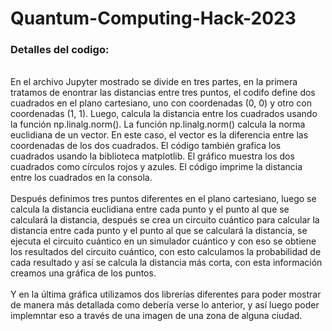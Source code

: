 # Quantum-Computing-Hack-2023
### Detalles del codigo:
<br>
En el archivo Jupyter mostrado se divide en tres partes, en la primera tratamos de enontrar las distancias entre tres puntos, el codifo define dos cuadrados en el plano cartesiano, uno con coordenadas (0, 0) y otro con coordenadas (1, 1). Luego, calcula la distancia entre los cuadrados usando la función np.linalg.norm(). La función np.linalg.norm() calcula la norma euclidiana de un vector. En este caso, el vector es la diferencia entre las coordenadas de los dos cuadrados. El código también grafica los cuadrados usando la biblioteca matplotlib. El gráfico muestra los dos cuadrados como círculos rojos y azules. El código imprime la distancia entre los cuadrados en la consola.
<br><br>
Después definimos tres puntos diferentes en el plano cartesiano, luego se calcula la distancia euclidiana entre cada punto y el punto al que se calculará la distancia, después se crea un circuito cuántico para calcular la distancia entre cada punto y el punto al que se calculará la distancia, se ejecuta el circuito cuántico en un simulador cuántico y con eso se obtiene los resultados del circuito cuántico, con esto calculamos la probabilidad de cada resultado y así se calcula la distancia más corta, con esta información creamos una gráfica de los puntos.
<br><br>
Y en la última gráfica utilizamos dos librerías diferentes para poder mostrar de manera más detallada como debería verse lo anterior, y así luego poder implemntar eso a través de una imagen de una zona de alguna ciudad.
